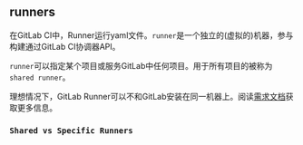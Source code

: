 
## runners

在GitLab CI中，Runner运行yaml文件。`runner`是一个独立的(虚拟的)机器，参与构建通过GitLab CI协调器API。

`runner`可以指定某个项目或服务GitLab中任何项目。用于所有项目的被称为`shared runner`。

理想情况下，GitLab Runner可以不和GitLab安装在同一机器上。阅读[需求文档](http://git.xxx-inc.com/help/install/requirements.md#gitlab-runner)获取更多信息。

### `Shared vs Specific Runners`
